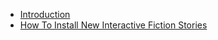   * [Introduction](Introduction.md)
  * [How To Install New Interactive Fiction Stories](InstallNewStories.md)